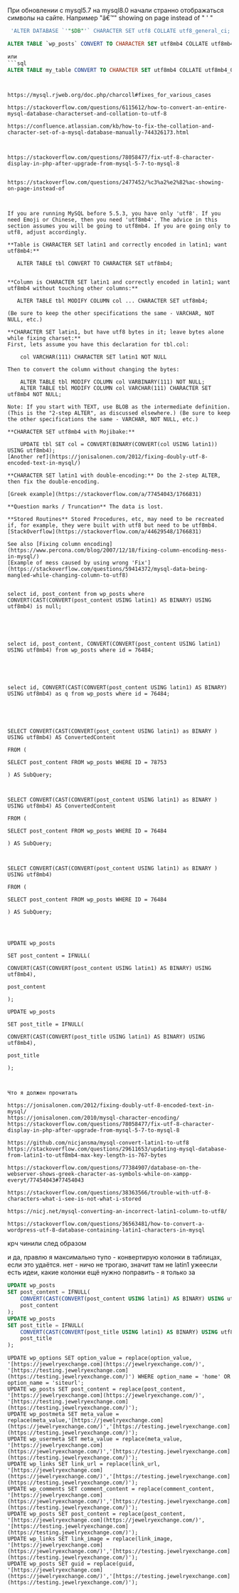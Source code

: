 При обновлении с mysql5.7 на mysql8.0  начали странно отображаться символы на сайте. 
Например "â€™" showing on page instead of " ' "


```sql
 'ALTER DATABASE `'"$DB"'` CHARACTER SET utf8 COLLATE utf8_general_ci;'
```

```sql
ALTER TABLE `wp_posts` CONVERT TO CHARACTER SET utf8mb4 COLLATE utf8mb4_general_ci;

или 
```sql
ALTER TABLE my_table CONVERT TO CHARACTER SET utf8mb4 COLLATE utf8mb4_0900_ai_ci;
```

```


https://mysql.rjweb.org/doc.php/charcoll#fixes_for_various_cases

https://stackoverflow.com/questions/6115612/how-to-convert-an-entire-mysql-database-characterset-and-collation-to-utf-8

https://confluence.atlassian.com/kb/how-to-fix-the-collation-and-character-set-of-a-mysql-database-manually-744326173.html



https://stackoverflow.com/questions/78058477/fix-utf-8-character-display-in-php-after-upgrade-from-mysql-5-7-to-mysql-8


https://stackoverflow.com/questions/2477452/%c3%a2%e2%82%ac-showing-on-page-instead-of



If you are running MySQL before 5.5.3, you have only 'utf8'. If you need Emoji or Chinese, then you need 'utf8mb4'. The advice in this section assumes you will be going to utf8mb4. If you are going only to utf8, adjust accordingly.  
  
**Table is CHARACTER SET latin1 and correctly encoded in latin1; want utf8mb4:**

   ALTER TABLE tbl CONVERT TO CHARACTER SET utf8mb4;

  
**Column is CHARACTER SET latin1 and correctly encoded in latin1; want utf8mb4 without touching other columns:**

   ALTER TABLE tbl MODIFY COLUMN col ... CHARACTER SET utf8mb4;

(Be sure to keep the other specifications the same - VARCHAR, NOT NULL, etc.)  
  
**CHARACTER SET latin1, but have utf8 bytes in it; leave bytes alone while fixing charset:**  
First, lets assume you have this declaration for tbl.col:

    col VARCHAR(111) CHARACTER SET latin1 NOT NULL

Then to convert the column without changing the bytes:

    ALTER TABLE tbl MODIFY COLUMN col VARBINARY(111) NOT NULL;
    ALTER TABLE tbl MODIFY COLUMN col VARCHAR(111) CHARACTER SET utf8mb4 NOT NULL;

Note: If you start with TEXT, use BLOB as the intermediate definition. (This is the "2-step ALTER", as discussed elsewhere.) (Be sure to keep the other specifications the same - VARCHAR, NOT NULL, etc.)  
  
**CHARACTER SET utf8mb4 with Mojibake:**

    UPDATE tbl SET col = CONVERT(BINARY(CONVERT(col USING latin1)) USING utf8mb4);
[Another ref](https://jonisalonen.com/2012/fixing-doubly-utf-8-encoded-text-in-mysql/)  
  
**CHARACTER SET latin1 with double-encoding:** Do the 2-step ALTER, then fix the double-encoding.  
  
[Greek example](https://stackoverflow.com/a/77454043/1766831)  
  
**Question marks / Truncation** The data is lost.  
  
**Stored Routines** Stored Procedures, etc, may need to be recreated if, for example, they were built with utf8 but need to be utf8mb4. [StackOverflow](https://stackoverflow.com/a/44629548/1766831)  
  
See also [Fixing column encoding](https://www.percona.com/blog/2007/12/18/fixing-column-encoding-mess-in-mysql/)  
[Example of mess caused by using wrong 'Fix'](https://stackoverflow.com/questions/59414372/mysql-data-being-mangled-while-changing-column-to-utf8)


select id, post_content from wp_posts where CONVERT(CAST(CONVERT(post_content USING latin1) AS BINARY) USING utf8mb4) is null;

  

  

select id, post_content, CONVERT(CONVERT(post_content USING latin1) USING utf8mb4) from wp_posts where id = 76484;

  

  

select id, CONVERT(CAST(CONVERT(post_content USING latin1) AS BINARY) USING utf8mb4) as q from wp_posts where id = 76484;

  

  

SELECT CONVERT(CAST(CONVERT(post_content USING latin1) as BINARY ) USING utf8mb4) AS ConvertedContent

FROM (

SELECT post_content FROM wp_posts WHERE ID = 78753

) AS SubQuery;

  

SELECT CONVERT(CAST(CONVERT(post_content USING latin1) as BINARY ) USING utf8mb4) AS ConvertedContent

FROM (

SELECT post_content FROM wp_posts WHERE ID = 76484

) AS SubQuery;

  

SELECT CONVERT(CAST(CONVERT(post_content USING latin1) as BINARY ) USING utf8mb4)

FROM (

SELECT post_content FROM wp_posts WHERE ID = 76484

) AS SubQuery;




UPDATE wp_posts

SET post_content = IFNULL(

CONVERT(CAST(CONVERT(post_content USING latin1) AS BINARY) USING utf8mb4),

post_content

);

UPDATE wp_posts

SET post_title = IFNULL(

CONVERT(CAST(CONVERT(post_title USING latin1) AS BINARY) USING utf8mb4),

post_title

);



Что я должен прочитать 

https://jonisalonen.com/2012/fixing-doubly-utf-8-encoded-text-in-mysql/
https://jonisalonen.com/2010/mysql-character-encoding/
https://stackoverflow.com/questions/78058477/fix-utf-8-character-display-in-php-after-upgrade-from-mysql-5-7-to-mysql-8

https://github.com/nicjansma/mysql-convert-latin1-to-utf8
https://stackoverflow.com/questions/29611653/updating-mysql-database-from-latin1-to-utf8mb4-max-key-length-is-767-bytes

https://stackoverflow.com/questions/77384907/database-on-the-webserver-shows-greek-character-as-symbols-while-on-xampp-everyt/77454043#77454043

https://stackoverflow.com/questions/38363566/trouble-with-utf-8-characters-what-i-see-is-not-what-i-stored

https://nicj.net/mysql-converting-an-incorrect-latin1-column-to-utf8/

https://stackoverflow.com/questions/36563481/how-to-convert-a-wordpress-utf-8-database-containing-latin1-characters-in-mysql
```

крч чинили след образом 


и да, правлю я максимально тупо - конвертирую колонки в таблицах, если это удаётся. нет - ничо не трогаю, значит там не latin1 ужеесли есть идеи, какие колонки ещё нужно поправить - я только за  


```sql
UPDATE wp_posts 
SET post_content = IFNULL(
    CONVERT(CAST(CONVERT(post_content USING latin1) AS BINARY) USING utf8mb4),
    post_content
);
UPDATE wp_posts 
SET post_title = IFNULL(
    CONVERT(CAST(CONVERT(post_title USING latin1) AS BINARY) USING utf8mb4),
    post_title
);
```


```shell
UPDATE wp_options SET option_value = replace(option_value, '[https://jewelryexchange.com](https://jewelryexchange.com/)', '[https://testing.jewelryexchange.com](https://testing.jewelryexchange.com/)') WHERE option_name = 'home' OR option_name = 'siteurl';
UPDATE wp_posts SET post_content = replace(post_content, '[https://jewelryexchange.com](https://jewelryexchange.com/)', '[https://testing.jewelryexchange.com](https://testing.jewelryexchange.com/)');
UPDATE wp_postmeta SET meta_value = replace(meta_value,'[https://jewelryexchange.com](https://jewelryexchange.com/)','[https://testing.jewelryexchange.com](https://testing.jewelryexchange.com/)');
UPDATE wp_usermeta SET meta_value = replace(meta_value, '[https://jewelryexchange.com](https://jewelryexchange.com/)','[https://testing.jewelryexchange.com](https://testing.jewelryexchange.com/)');
UPDATE wp_links SET link_url = replace(link_url, '[https://jewelryexchange.com](https://jewelryexchange.com/)','[https://testing.jewelryexchange.com](https://testing.jewelryexchange.com/)'); 
UPDATE wp_comments SET comment_content = replace(comment_content, '[https://jewelryexchange.com](https://jewelryexchange.com/)','[https://testing.jewelryexchange.com](https://testing.jewelryexchange.com/)'); 
UPDATE wp_posts SET post_content = replace(post_content, '[https://jewelryexchange.com](https://jewelryexchange.com/)', '[https://testing.jewelryexchange.com](https://testing.jewelryexchange.com/)'); 
UPDATE wp_links SET link_image = replace(link_image, '[https://jewelryexchange.com](https://jewelryexchange.com/)','[https://testing.jewelryexchange.com](https://testing.jewelryexchange.com/)'); 
UPDATE wp_posts SET guid = replace(guid, '[https://jewelryexchange.com](https://jewelryexchange.com/)','[https://testing.jewelryexchange.com](https://testing.jewelryexchange.com/)');
```

